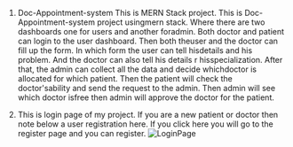 1. Doc-Appointment-system
This is MERN Stack project. This is Doc-Appointment-system project usingmern stack. Where there are two dashboards one for users and another foradmin. Both doctor and patient can login to the user dashboard. Then both theuser and the doctor can fill up the form. In which form the user can tell hisdetails and his problem. And the doctor can also tell his details r hisspecialization. After that, the admin can collect all the data and decide whichdoctor is allocated for which patient. Then the patient will check the doctor'sability and send the request to the admin. Then admin will see which doctor isfree then admin will approve the doctor for the patient.

2. This is login page of my project. If you are a new patient or doctor then note below a user registration here. If you click here you will go to the register page and you can register.
![LoginPage](https://github.com/AnurupBiswasMCA005-DoctorAppointmentSys/doctor_appointment_system/assets/172072445/d5d68eb5-1057-452c-95dd-5204c2840af7)
